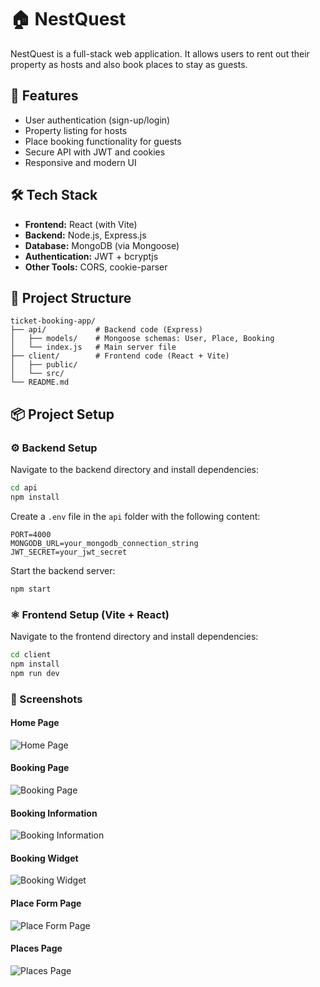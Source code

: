 # 🏠 NestQuest

NestQuest is a full-stack web application. It allows users to rent out their property as hosts and also book places to stay as guests.

## 🚀 Features

- User authentication (sign-up/login)
- Property listing for hosts
- Place booking functionality for guests
- Secure API with JWT and cookies
- Responsive and modern UI

## 🛠 Tech Stack

- **Frontend:** React (with Vite)
- **Backend:** Node.js, Express.js
- **Database:** MongoDB (via Mongoose)
- **Authentication:** JWT + bcryptjs
- **Other Tools:** CORS, cookie-parser

## 📁 Project Structure

```
ticket-booking-app/
├── api/           # Backend code (Express)
│   ├── models/    # Mongoose schemas: User, Place, Booking
│   └── index.js   # Main server file
├── client/        # Frontend code (React + Vite)
│   ├── public/
│   └── src/
└── README.md
```

## 📦 Project Setup

### ⚙️ Backend Setup

Navigate to the backend directory and install dependencies:

```bash
cd api
npm install
```

Create a `.env` file in the `api` folder with the following content:

```env
PORT=4000
MONGODB_URL=your_mongodb_connection_string
JWT_SECRET=your_jwt_secret
```

Start the backend server:

```bash
npm start
```

### ⚛️ Frontend Setup (Vite + React)

Navigate to the frontend directory and install dependencies:

```bash
cd client
npm install
npm run dev
```

### 📸 Screenshots

#### Home Page

![Home Page](..screenshots/homepage.png)

#### Booking Page

![Booking Page](.screenshots/booking-page.png)

#### Booking Information

![Booking Information](.screenshots/booking-information.png)

#### Booking Widget

![Booking Widget](.screenshots/booking-widget.png)

#### Place Form Page

![Place Form Page](.screenshots/place-form-page.png)

#### Places Page

![Places Page](.screenshots/places.png)

